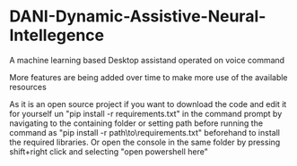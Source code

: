 # DANI-Dynamic-Assistive-Neural-Intellegence
A machine learning based Desktop assistand operated on voice command

More features are being added over time to make more use of the available resources

As it is an open source project if you want to download the code and 
edit it for yourself un "pip install -r requirements.txt" in the command prompt
by navigating to the containing folder or setting path before
running the command as "pip install -r path\to\requirements.txt"
beforehand to install the required libraries.
Or open the console in the same folder by pressing shift+right
click and selecting "open powershell here"
